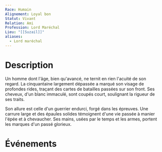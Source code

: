 ```yaml
---
Race: Humain
Alignement: Loyal bon
Statut: Vivant
Relation: Ami
Profession: Lord Maréchal
Lieu: "[[Suzail]]"
aliases:
  - Lord maréchal
---
```


# Description

Un homme dont l'âge, bien qu'avancé, ne ternit en rien l'acuité de son regard. La cinquantaine largement dépassée a marqué son visage de profondes rides, traçant des cartes de batailles passées sur son front. Ses cheveux, d'un blanc immaculé, sont coupés court, soulignant la rigueur de ses traits.

Son allure est celle d'un guerrier endurci, forgé dans les épreuves. Une carrure large et des épaules solides témoignent d'une vie passée à manier l'épée et à chevaucher. Ses mains, usées par le temps et les armes, portent les marques d'un passé glorieux.

# Événements

